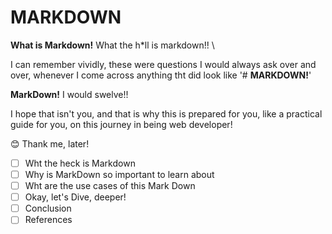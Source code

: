 # MARKDOWN

**What is Markdown!** What the h\*ll is markdown!! \

I can remember vividly, these were questions I would always ask over and over, whenever I come across anything tht did look like '# **MARKDOWN!**'

**MarkDown!** I would swelve!!

I hope that isn't you, and that is why this is prepared for you, like a practical guide for you, on this journey in being web developer!

😊 Thank me, later!

- [ ] Wht the heck is Markdown
- [ ] Why is MarkDown so important to learn about
- [ ] Wht are the use cases of this Mark Down
- [ ] Okay, let's Dive, deeper!
- [ ] Conclusion
- [ ] References
